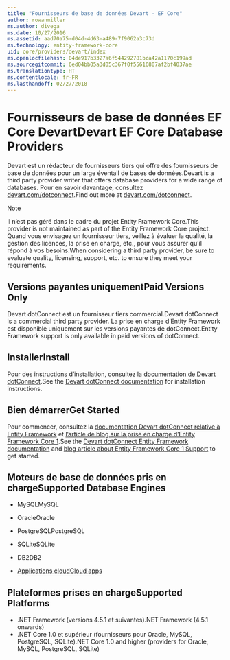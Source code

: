 ```yaml
---
title: "Fournisseurs de base de données Devart - EF Core"
author: rowanmiller
ms.author: divega
ms.date: 10/27/2016
ms.assetid: aad70a75-d04d-4d63-a489-7f9062a3c73d
ms.technology: entity-framework-core
uid: core/providers/devart/index
ms.openlocfilehash: 04de917b3327a6f544292781bca42a1170c199ad
ms.sourcegitcommit: 6ed04bb05a3d05c367f0f55616807af2bf4037ae
ms.translationtype: HT
ms.contentlocale: fr-FR
ms.lasthandoff: 02/27/2018
---
```

# <a name="devart-ef-core-database-providers"></a><span data-ttu-id="bbaf4-102">Fournisseurs de base de données EF Core Devart</span><span class="sxs-lookup"><span data-stu-id="bbaf4-102">Devart EF Core Database Providers</span></span>

<span data-ttu-id="bbaf4-103">Devart est un rédacteur de fournisseurs tiers qui offre des fournisseurs de base de données pour un large éventail de bases de données.</span><span class="sxs-lookup"><span data-stu-id="bbaf4-103">Devart is a third party provider writer that offers database providers for a wide range of databases.</span></span> <span data-ttu-id="bbaf4-104">Pour en savoir davantage, consultez [devart.com/dotconnect](https://www.devart.com/dotconnect/).</span><span class="sxs-lookup"><span data-stu-id="bbaf4-104">Find out more at [devart.com/dotconnect](https://www.devart.com/dotconnect/).</span></span>

> [!NOTE]  
> <span data-ttu-id="bbaf4-105">Il n’est pas géré dans le cadre du projet Entity Framework Core.</span><span class="sxs-lookup"><span data-stu-id="bbaf4-105">This provider is not maintained as part of the Entity Framework Core project.</span></span> <span data-ttu-id="bbaf4-106">Quand vous envisagez un fournisseur tiers, veillez à évaluer la qualité, la gestion des licences, la prise en charge, etc., pour vous assurer qu’il répond à vos besoins.</span><span class="sxs-lookup"><span data-stu-id="bbaf4-106">When considering a third party provider, be sure to evaluate quality, licensing, support, etc. to ensure they meet your requirements.</span></span>

## <a name="paid-versions-only"></a><span data-ttu-id="bbaf4-107">Versions payantes uniquement</span><span class="sxs-lookup"><span data-stu-id="bbaf4-107">Paid Versions Only</span></span>

<span data-ttu-id="bbaf4-108">Devart dotConnect est un fournisseur tiers commercial.</span><span class="sxs-lookup"><span data-stu-id="bbaf4-108">Devart dotConnect is a commercial third party provider.</span></span> <span data-ttu-id="bbaf4-109">La prise en charge d’Entity Framework est disponible uniquement sur les versions payantes de dotConnect.</span><span class="sxs-lookup"><span data-stu-id="bbaf4-109">Entity Framework support is only available in paid versions of dotConnect.</span></span>

## <a name="install"></a><span data-ttu-id="bbaf4-110">Installer</span><span class="sxs-lookup"><span data-stu-id="bbaf4-110">Install</span></span>

<span data-ttu-id="bbaf4-111">Pour des instructions d’installation, consultez la [documentation de Devart dotConnect](https://www.devart.com/dotconnect/).</span><span class="sxs-lookup"><span data-stu-id="bbaf4-111">See the [Devart dotConnect documentation](https://www.devart.com/dotconnect/) for installation instructions.</span></span>

## <a name="get-started"></a><span data-ttu-id="bbaf4-112">Bien démarrer</span><span class="sxs-lookup"><span data-stu-id="bbaf4-112">Get Started</span></span>

<span data-ttu-id="bbaf4-113">Pour commencer, consultez la [documentation Devart dotConnect relative à Entity Framework](https://www.devart.com/dotconnect/entityframework.html) et [l’article de blog sur la prise en charge d’Entity Framework Core 1](http://blog.devart.com/entity-framework-core-1-entity-framework-7-support.html).</span><span class="sxs-lookup"><span data-stu-id="bbaf4-113">See the [Devart dotConnect Entity Framework documentation](https://www.devart.com/dotconnect/entityframework.html) and [blog article about Entity Framework Core 1 Support](http://blog.devart.com/entity-framework-core-1-entity-framework-7-support.html) to get started.</span></span>

## <a name="supported-database-engines"></a><span data-ttu-id="bbaf4-114">Moteurs de base de données pris en charge</span><span class="sxs-lookup"><span data-stu-id="bbaf4-114">Supported Database Engines</span></span>

* <span data-ttu-id="bbaf4-115">MySQL</span><span class="sxs-lookup"><span data-stu-id="bbaf4-115">MySQL</span></span>

* <span data-ttu-id="bbaf4-116">Oracle</span><span class="sxs-lookup"><span data-stu-id="bbaf4-116">Oracle</span></span>

* <span data-ttu-id="bbaf4-117">PostgreSQL</span><span class="sxs-lookup"><span data-stu-id="bbaf4-117">PostgreSQL</span></span>

* <span data-ttu-id="bbaf4-118">SQLite</span><span class="sxs-lookup"><span data-stu-id="bbaf4-118">SQLite</span></span>

* <span data-ttu-id="bbaf4-119">DB2</span><span class="sxs-lookup"><span data-stu-id="bbaf4-119">DB2</span></span>

* [<span data-ttu-id="bbaf4-120">Applications cloud</span><span class="sxs-lookup"><span data-stu-id="bbaf4-120">Cloud apps</span></span>](https://www.devart.com/dotconnect/#cloud)

## <a name="supported-platforms"></a><span data-ttu-id="bbaf4-121">Plateformes prises en charge</span><span class="sxs-lookup"><span data-stu-id="bbaf4-121">Supported Platforms</span></span>

* <span data-ttu-id="bbaf4-122">.NET Framework (versions 4.5.1 et suivantes)</span><span class="sxs-lookup"><span data-stu-id="bbaf4-122">.NET Framework (4.5.1 onwards)</span></span>
* <span data-ttu-id="bbaf4-123">.NET Core 1.0 et supérieur (fournisseurs pour Oracle, MySQL, PostgreSQL, SQLite)</span><span class="sxs-lookup"><span data-stu-id="bbaf4-123">.NET Core 1.0 and higher (providers for Oracle, MySQL, PostgreSQL, SQLite)</span></span>
